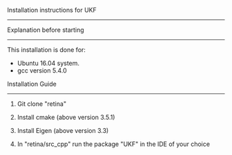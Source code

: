 Installation instructions for UKF
*********************************

Explanation before starting
***************************

This installation is done for: 
- Ubuntu 16.04 system.
- gcc version 5.4.0


Installation Guide
******************

1. Git clone "retina"

2. Install cmake (above version 3.5.1)

3. Install Eigen (above version 3.3)

4. In "retina/src_cpp" run the package "UKF" in the IDE of your choice
